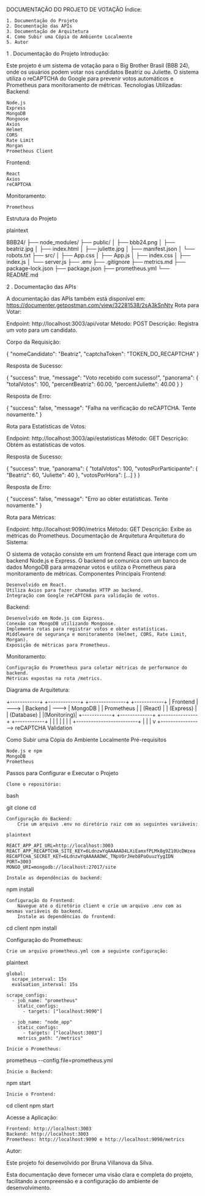 DOCUMENTAÇÃO DO PROJETO DE VOTAÇÃO
Índice:

    1. Documentação do Projeto
    2. Documentação das APIs
    3. Documentação de Arquitetura
    4. Como Subir uma Cópia do Ambiente Localmente
    5. Autor

1 . Documentação do Projeto
Introdução:

Este projeto é um sistema de votação para o Big Brother Brasil (BBB 24), onde os usuários podem votar nos candidatos Beatriz ou Juliette. O sistema utiliza o reCAPTCHA do Google para prevenir votos automáticos e Prometheus para monitoramento de métricas.
Tecnologias Utilizadas:
Backend:

    Node.js
    Express
    MongoDB
    Mongoose
    Axios
    Helmet
    CORS
    Rate Limit
    Morgan
    Prometheus Client

Frontend:

    React
    Axios
    reCAPTCHA

Monitoramento:

    Prometheus

Estrutura do Projeto

plaintext

BBB24/
├── node_modules/
├── public/
│   ├── bbb24.png
│   ├── beatriz.jpg
│   ├── index.html
│   ├── juliette.jpg
│   ├── manifest.json
│   └── robots.txt
├── src/
│   ├── App.css
│   ├── App.js
│   ├── index.css
│   ├── index.js
│   └── server.js
├── .env
├── .gitignore
├── metrics.md
├── package-lock.json
├── package.json
├── prometheus.yml
└── README.md

2 . Documentação das APIs

A documentação das APIs também está disponível em: https://documenter.getpostman.com/view/32281538/2sA3kSnNty
Rota para Votar:

Endpoint: http://localhost:3003/api/votar
Método: POST
Descrição: Registra um voto para um candidato.

Corpo da Requisição:



{
  "nomeCandidato": "Beatriz",
  "captchaToken": "TOKEN_DO_RECAPTCHA"
}

Resposta de Sucesso:



{
  "success": true,
  "message": "Voto recebido com sucesso!",
  "panorama": {
    "totalVotos": 100,
    "percentBeatriz": 60.00,
    "percentJuliette": 40.00
  }
}

Resposta de Erro:



{
  "success": false,
  "message": "Falha na verificação do reCAPTCHA. Tente novamente."
}

Rota para Estatísticas de Votos:

Endpoint: http://localhost:3003/api/estatisticas
Método: GET
Descrição: Obtém as estatísticas de votos.

Resposta de Sucesso:


{
  "success": true,
  "panorama": {
    "totalVotos": 100,
    "votosPorParticipante": {
      "Beatriz": 60,
      "Juliette": 40
    },
    "votosPorHora": [...]
  }
}

Resposta de Erro:



{
  "success": false,
  "message": "Erro ao obter estatísticas. Tente novamente."
}

Rota para Métricas:

Endpoint: http://localhost:9090/metrics
Método: GET
Descrição: Exibe as métricas do Prometheus.
Documentação de Arquitetura
Arquitetura do Sistema:

O sistema de votação consiste em um frontend React que interage com um backend Node.js e Express. O backend se comunica com um banco de dados MongoDB para armazenar votos e utiliza o Prometheus para monitoramento de métricas.
Componentes Principais
Frontend:

    Desenvolvido em React.
    Utiliza Axios para fazer chamadas HTTP ao backend.
    Integração com Google reCAPTCHA para validação de votos.

Backend:

    Desenvolvido em Node.js com Express.
    Conexão com MongoDB utilizando Mongoose.
    Implementa rotas para registrar votos e obter estatísticas.
    Middleware de segurança e monitoramento (Helmet, CORS, Rate Limit, Morgan).
    Exposição de métricas para Prometheus.

Monitoramento:

    Configuração do Prometheus para coletar métricas de performance do backend.
    Métricas expostas na rota /metrics.

Diagrama de Arquitetura:



+------------+      +-------------+       +---------------+       +------------+
|  Frontend  | ---> |  Backend    | --->  |  MongoDB      |       | Prometheus |
|  (React)   |      |  (Express)  |       |  (Database)   |       |(Monitoring)|
+------------+      +-------------+       +---------------+       +------------+
    |                    |                         |
    |                    |                         |
    |                    +-------------------------+
    |                              |
    |                              v
    +-----------------> reCAPTCHA Validation

Como Subir uma Cópia do Ambiente Localmente
Pré-requisitos

    Node.js e npm
    MongoDB
    Prometheus

Passos para Configurar e Executar o Projeto

    Clone o repositório:

bash

git clone <url-do-repositorio>
cd <nome-do-repositorio>

    Configuração do Backend:
        Crie um arquivo .env no diretório raiz com as seguintes variáveis:

    plaintext

    REACT_APP_API_URL=http://localhost:3003
    REACT_APP_RECAPTCHA_SITE_KEY=6LdnzwYqAAAAAD4LXiEamxfPLMk8g9Z10UcDWzea
    RECAPTCHA_SECRET_KEY=6LdnzwYqAAAAADWC_TNpVOrJHeb8PoOuuzYygIDN
    PORT=3003
    MONGO_URI=mongodb://localhost:27017/site

    Instale as dependências do backend:



npm install

    Configuração do Frontend:
        Navegue até o diretório client e crie um arquivo .env com as mesmas variáveis do backend.
        Instale as dependências do frontend:



cd client
npm install

Configuração do Prometheus:

    Crie um arquivo prometheus.yml com a seguinte configuração:

plaintext

    global:
      scrape_interval: 15s
      evaluation_interval: 15s

    scrape_configs:
      - job_name: "prometheus"
        static_configs:
          - targets: ["localhost:9090"]

      - job_name: "node_app"
        static_configs:
          - targets: ["localhost:3003"]
        metrics_path: "/metrics"

    Inicie o Prometheus:



prometheus --config.file=prometheus.yml

    Inicie o Backend:



npm start

    Inicie o Frontend:



cd client
npm start

Acesse a Aplicação:

    Frontend: http://localhost:3003
    Backend: http://localhost:3003
    Prometheus: http://localhost:9090 e http://localhost:9090/metrics

Autor:

Este projeto foi desenvolvido por Bruna Villanova da Silva.

Esta documentação deve fornecer uma visão clara e completa do projeto, facilitando a compreensão e a configuração do ambiente de desenvolvimento.